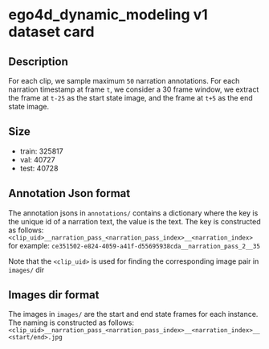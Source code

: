 # ego4d_dynamic_modeling v1 dataset card

## Description
For each clip, we sample maximum `50` narration annotations. For each narration timestamp at frame `t`, we consider a 30 frame window, we extract the frame at `t-25` as the start state image, and the frame at `t+5` as the end state image.  

## Size
- train: 325817
- val: 40727
- test: 40728

## Annotation Json format
The annotation jsons in `annotations/` contains a dictionary where the key is the unique id of a narration text, the value is the text.
The key is constructed as follows:
`<clip_uid>__narration_pass_<narration_pass_index>__<narration_index>` for example: `ce351502-e824-4059-a41f-d55695938cda__narration_pass_2__35`

Note that the `<clip_uid>` is used for finding the corresponding image pair in `images/` dir

## Images dir format
The images in `images/` are the start and end state frames for each instance. The naming is constructed as follows:
`<clip_uid>__narration_pass_<narration_pass_index>__<narration_index>__<start/end>.jpg`